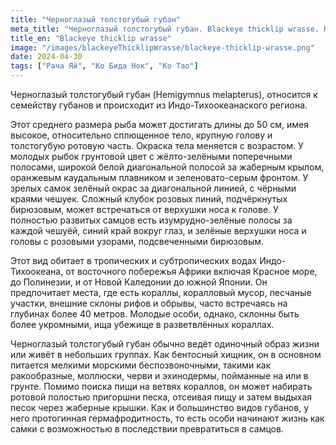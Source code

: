 ```yaml
---
title: "Черноглазый толстогубый губан"
meta_title: "Черноглазый толстогубый губан. Blackeye thicklip wrasse. Half-and-half wrasse. Hemigymnus melapterus"
title_en: "Blackeye thicklip wrasse"
image: "/images/blackeyeThicklipWrasse/blackeye-thicklip-wrasse.png"
date: 2024-04-30
tags: ["Рача Яй", "Ко Бида Нок", "Ко Тао"]
---
```


Черноглазый толстогубый губан (Hemigymnus melapterus), относится к семейству губанов и происходит из Индо-Тихоокеанаcкого региона.

Этот среднего размера рыба может достигать длины до 50 см, имея высокое, относительно сплющенное тело, крупную голову и толстогубую ротовую часть. Окраска тела меняется с возрастом. У молодых рыбок грунтовой цвет с жёлто-зелёными поперечными полосами, широкой белой диагональной полосой за жаберным крылом, оранжевым каудальным плавником и зеленовато-серым фронтом. У зрелых самок зелёный окрас за диагональной линией, с чёрными краями чешуек. Сложный клубок розовых линий, подчёркнутых бирюзовым, может встречаться от верхушки носа к голове. У полностью развитых самцов есть изумрудно-зелёные полосы за каждой чешуёй, синий край вокруг глаз, и зелёные верхушки носа и головы с розовыми узорами, подсвеченными бирюзовым.

Этот вид обитает в тропических и субтропических водах Индо-Тихоокеана, от восточного побережья Африки включая Красное море, до Полинезии, и от Новой Каледонии до южной Японии. Он предпочитает места, где есть кораллы, коралловый мусор, песчаные участки, внешние склоны рифов и обрывы, часто встречаясь на глубинах более 40 метров. Молодые особи, однако, склонны быть более укромными, ища убежище в разветвлённых кораллах.

Черноглазый толстогубый губан обычно ведёт одиночный образ жизни или живёт в небольших группах. Как бентосный хищник, он в основном питается мелкими морскими беспозвоночными, такими как ракообразные, моллюски, черви и эхинодермы, пойманные на или в грунте. Помимо поиска пищи на ветвях кораллов, он может набирать ротовой полостью пригоршни песка, отсеивая пищу и затем выдыхая песок через жаберные крышки. Как и большинство видов губанов, у него протогинная гермафродитность, то есть особи начинают жизнь как самки с возможностью в последствии превратиться в самцов.
